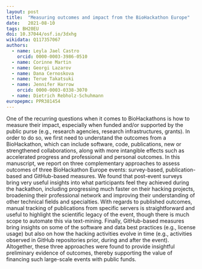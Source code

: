 ```yaml
---
layout: post
title:  "Measuring outcomes and impact from the BioHackathon Europe"
date:   2021-08-10
tags: BH20EU
doi: 10.37044/osf.io/3dxhg
wikidata: Q117357067
authors:
  - name: Leyla Jael Castro
    orcid: 0000-0003-3986-0510
  - name: Corinne Martin
  - name: Georgi Lazarov
  - name: Dana Cernoskova
  - name: Terue Takatsuki
  - name: Jennifer Harrow
    orcid: 0000-0003-0338-3070
  - name: Dietrich Rebholz-Schuhmann
europepmc: PPR381454
---
```


One of the recurring questions when it comes to BioHackathons is how to measure their impact, especially when funded and/or supported by the public purse (e.g., research agencies, research infrastructures, grants). In order to do so, we first need to understand the outcomes from a BioHackathon, which can include software, code,  publications, new or strengthened collaborations, along with more intangible effects such as accelerated progress and professional and personal outcomes. In this manuscript, we report on three complementary approaches to assess outcomes of three BioHackathon Europe events: survey-based, publication-based and GitHub-based measures. We found that post-event surveys bring very useful insights into what participants feel they achieved during the hackathon, including progressing much faster on their hacking projects, broadening their professional network and improving their understanding of other technical fields and specialties. With regards to published outcomes, manual tracking of publications from specific servers is straightforward and useful to highlight the scientific legacy of the event, though there is much scope to automate this via text-mining. Finally, GitHub-based measures bring insights on some of the software and data best practices (e.g., license usage) but also on how the hacking activities evolve in time (e.g., activities observed in GitHub repositories prior, during and after the event). Altogether, these three approaches were found to provide insightful preliminary evidence of outcomes, thereby supporting the value of financing such large-scale events with public funds.

